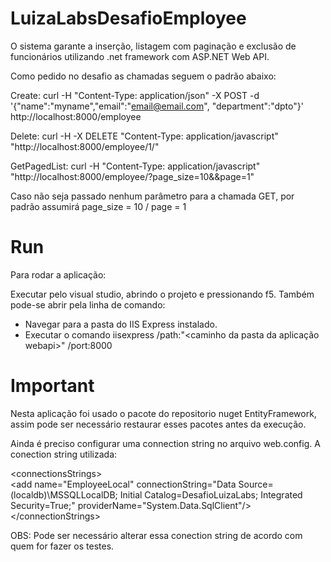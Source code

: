 # LuizaLabsDesafioEmployee



O sistema garante a inserção, listagem com paginação e exclusão de funcionários utilizando .net framework com ASP.NET Web API.

Como pedido no desafio as chamadas seguem o padrão abaixo:

Create: curl -H "Content-Type: application/json" -X POST -d '{"name":"myname","email":"email@email.com", "department":"dpto"}' http://localhost:8000/employee

Delete: curl -H -X DELETE "Content-Type: application/javascript" "http://localhost:8000/employee/1/"

GetPagedList: curl -H "Content-Type: application/javascript" "http://localhost:8000/employee/?page_size=10&&page=1"

Caso não seja passado nenhum parâmetro para a chamada GET, por padrão assumirá page_size = 10 / page = 1





# Run

Para rodar a aplicação:

Executar pelo visual studio, abrindo o projeto  e pressionando f5.
Também pode-se abrir pela linha de comando:
- Navegar para a pasta do IIS Express instalado.
- Executar o comando iisexpress /path:"<caminho da pasta da aplicação webapi>" /port:8000




# Important

Nesta aplicação foi usado o pacote do repositorio nuget EntityFramework, assim pode ser necessário restaurar esses pacotes antes da execução.

Ainda é preciso configurar uma connection string no arquivo web.config. 
A conection string utilizada:

\<connectionsStrings>    
\<add name="EmployeeLocal" connectionString="Data Source=(localdb)\MSSQLLocalDB; Initial Catalog=DesafioLuizaLabs; Integrated Security=True;" providerName="System.Data.SqlClient"/>                                
\</connectionStrings>    

OBS: Pode ser necessário alterar essa conection string de acordo com quem for fazer os testes.

